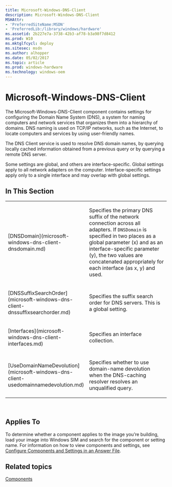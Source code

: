 ```yaml
---
title: Microsoft-Windows-DNS-Client
description: Microsoft-Windows-DNS-Client
MSHAttr:
- 'PreferredSiteName:MSDN'
- 'PreferredLib:/library/windows/hardware'
ms.assetid: 2b227e7a-3738-42b3-af78-b3a98f7d8412
ms.prod: W10
ms.mktglfcycl: deploy
ms.sitesec: msdn
ms.author: alhopper
ms.date: 05/02/2017
ms.topic: article
ms.prod: windows-hardware
ms.technology: windows-oem
---
```


# Microsoft-Windows-DNS-Client


The Microsoft-Windows-DNS-Client component contains settings for configuring the Domain Name System (DNS), a system for naming computers and network services that organizes them into a hierarchy of domains. DNS naming is used on TCP/IP networks, such as the Internet, to locate computers and services by using user-friendly names.

The DNS Client service is used to resolve DNS domain names, by querying locally cached information obtained from a previous query or by querying a remote DNS server.

Some settings are global, and others are interface-specific. Global settings apply to all network adapters on the computer. Interface-specific settings apply only to a single interface and may overlap with global settings.

## In This Section


<table>
<colgroup>
<col width="50%" />
<col width="50%" />
</colgroup>
<tbody>
<tr class="odd">
<td><p>[DNSDomain](microsoft-windows-dns-client-dnsdomain.md)</p></td>
<td><p>Specifies the primary DNS suffix of the network connection across all adapters. If <code>DNSDomain</code> is specified in two places as a global parameter (x) and as an interface-specific parameter (y), the two values are concatenated appropriately for each interface (as x, y) and used.</p></td>
</tr>
<tr class="even">
<td><p>[DNSSuffixSearchOrder](microsoft-windows-dns-client-dnssuffixsearchorder.md)</p></td>
<td><p>Specifies the suffix search order for DNS servers. This is a global setting.</p></td>
</tr>
<tr class="odd">
<td><p>[Interfaces](microsoft-windows-dns-client-interfaces.md)</p></td>
<td><p>Specifies an interface collection.</p></td>
</tr>
<tr class="even">
<td><p>[UseDomainNameDevolution](microsoft-windows-dns-client-usedomainnamedevolution.md)</p></td>
<td><p>Specifies whether to use domain-name devolution when the DNS-caching resolver resolves an unqualified query.</p></td>
</tr>
</tbody>
</table>

 

## Applies To


To determine whether a component applies to the image you’re building, load your image into Windows SIM and search for the component or setting name. For information on how to view components and settings, see [Configure Components and Settings in an Answer File](https://msdn.microsoft.com/library/windows/hardware/dn915078).

## Related topics


[Components](components-b-unattend.md)

 

 








